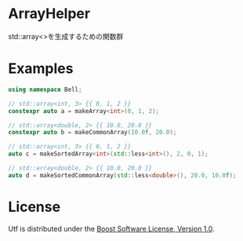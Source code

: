# ArrayHelper
std::array<>を生成するための関数群

# Examples
```cpp
using namespace Bell;

// std::array<int, 3> {{ 0, 1, 2 }}
constexpr auto a = makeArray<int>(0, 1, 2);

// std::array<double, 2> {{ 10.0, 20.0 }}
constexpr auto b = makeCommonArray(10.0f, 20.0);

// std::array<int, 3> {{ 0, 1, 2 }}
auto c = makeSortedArray<int>(std::less<int>(), 2, 0, 1);

// std::array<double, 2> {{ 10.0, 20.0 }}
auto d = makeSortedCommonArray(std::less<double>(), 20.0, 10.0f);
```

# License
Utf is distributed under the [Boost Software License, Version 1.0](http://www.boost.org/LICENSE_1_0.txt).

